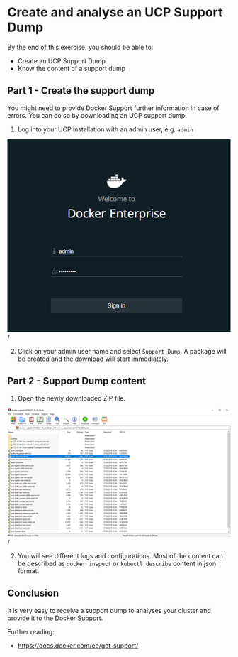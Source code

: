 # Create and analyse an UCP Support Dump

By the end of this exercise, you should be able to:

 - Create an UCP Support Dump
 - Know the content of a support dump
 

## Part 1 - Create the support dump

You might need to provide Docker Support further information in case of errors. You can do so by downloading an UCP support dump.

1. Log into your UCP installation with an admin user, e.g. `admin`

![rbac01](../images/rbac01.png)/

2. Click on your admin user name and select `Support Dump`. A package will be created and the download will start immediately.


## Part 2 - Support Dump content

1. Open the newly downloaded ZIP file.

![support-dump01](../images/support-dump01.png)/

2. You will see different logs and configurations. Most of the content can be described as `docker inspect` or `kubectl describe` content in json format.



## Conclusion

It is very easy to receive a support dump to analyses your cluster and provide it to the Docker Support.

Further reading: 

- https://docs.docker.com/ee/get-support/


